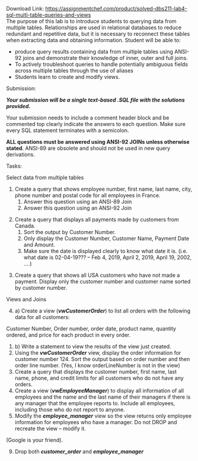 Download Link: https://assignmentchef.com/product/solved-dbs211-lab4-sql-multi-table-queries-and-views
<br>
The purpose of this lab is to introduce students to querying data from multiple tables.  Relationships are used in relational databases to reduce redundant and repetitive data, but it is necessary to reconnect these tables when extracting data and obtaining information.  Student will be able to:

<ul>

 <li>produce query results containing data from multiple tables using ANSI-92 joins and demonstrate their knowledge of inner, outer and full joins.</li>

 <li>To actively troubleshoot queries to handle potentially ambiguous fields across multiple tables through the use of aliases</li>

 <li>Students learn to create and modify views.</li>

</ul>

Submission:

<strong><em>Your submission will be a single text-based .</em></strong><strong><em>SQL file with the solutions provided. </em></strong>

Your submission needs to include a comment header block and be commented top clearly indicate the answers to each question.  Make sure every SQL statement terminates with a semicolon.

<strong>ALL questions must be answered using ANSI-92 JOINs unless otherwise stated</strong>.  ANSI-89 are obsolete and should not be used in new query derivations.

Tasks:

Select data from multiple tables

<ol>

 <li>Create a query that shows employee number, first name, last name, city, phone number and postal code for all employees in France.

  <ol>

   <li>Answer this question using an ANSI-89 Join</li>

   <li>Answer this question using an ANSI-92 Join</li>

  </ol></li>

</ol>




<ol start="2">

 <li>Create a query that displays all payments made by customers from Canada.

  <ol>

   <li>Sort the output by Customer Number.</li>

   <li>Only display the Customer Number, Customer Name, Payment Date and Amount.</li>

   <li>Make sure the date is displayed clearly to know what date it is. (i.e. what date is 02-04-19??? – Feb 4, 2019, April 2, 2019, April 19, 2002, ….)</li>

  </ol></li>

</ol>




<ol start="3">

 <li>Create a query that shows all USA customers who have not made a payment. Display only the customer number and customer name sorted by customer number.</li>

</ol>

Views and Joins

<ol start="4">

 <li>a) Create a view (<strong><em>vwCustomerOrder</em></strong>) to list all orders with the following data for all customers:</li>

</ol>

Customer Number, Order number, order date, product name, quantity ordered, and price for each product in every order.

<ol>

 <li>b) Write a statement to view the results of the view just created.</li>

 <li>Using the <strong><em>vwCustomerOrder</em></strong> view, display the order information for customer number 124. Sort the output based on order number and then order line number. (Yes, I know orderLineNumber is not in the view)</li>

 <li>Create a query that displays the customer number, first name, last name, phone, and credit limits for all customers who do not have any orders.</li>

 <li>Create a view (<strong><em>vwEmployeeManager</em></strong>) to display all information of all employees and the name and the last name of their managers if there is any manager that the employee reports to. Include all employees, including those who do not report to anyone.</li>

 <li>Modify the <strong><em>employee_manager</em></strong> view so the view returns only employee information for employees who have a manager. Do not DROP and recreate the view – modify it.</li>

</ol>

(Google is your friend).

<ol start="9">

 <li>Drop both <strong><em>customer_order</em></strong> and <strong><em>employee_manager</em></strong></li>

</ol>






